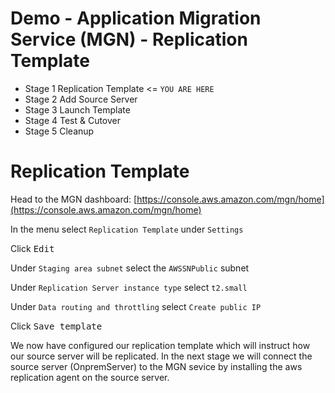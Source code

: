 # Demo - Application Migration Service (MGN) - Replication Template

- Stage 1 Replication Template <= `YOU ARE HERE`
- Stage 2 Add Source Server
- Stage 3 Launch Template
- Stage 4 Test & Cutover
- Stage 5 Cleanup

# Replication Template

Head to the MGN dashboard: [https://console.aws.amazon.com/mgn/home](https://console.aws.amazon.com/mgn/home) 

In the menu select `Replication Template` under `Settings`

Click <kbd>Edit</kbd>

Under `Staging area subnet` select the `AWSSNPublic` subnet

Under `Replication Server instance type` select `t2.small`

Under `Data routing and throttling` select `Create public IP`

Click <kbd>Save template</kbd>

We now have configured our replication template which will instruct how our source server will be replicated. In the next stage we will connect the source server (OnpremServer) to the MGN sevice by installing the aws replication agent on the source server.
